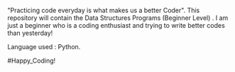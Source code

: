 "Practicing code everyday is what makes us a better Coder".
This repository will contain the Data Structures Programs (Beginner Level) .
I am just a beginner who is a coding enthusiast and trying to write better codes than yesterday!

Language used : Python.


#Happy_Coding!
